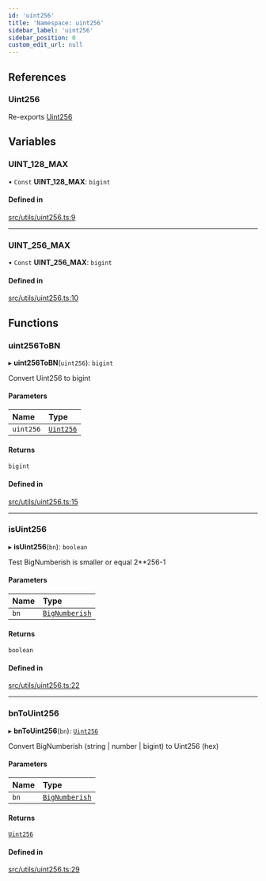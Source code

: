 ```yaml
---
id: 'uint256'
title: 'Namespace: uint256'
sidebar_label: 'uint256'
sidebar_position: 0
custom_edit_url: null
---
```


## References

### Uint256

Re-exports [Uint256](../interfaces/types.Uint256.md)

## Variables

### UINT_128_MAX

• `Const` **UINT_128_MAX**: `bigint`

#### Defined in

[src/utils/uint256.ts:9](https://github.com/0xs34n/starknet.js/blob/develop/src/utils/uint256.ts#L9)

---

### UINT_256_MAX

• `Const` **UINT_256_MAX**: `bigint`

#### Defined in

[src/utils/uint256.ts:10](https://github.com/0xs34n/starknet.js/blob/develop/src/utils/uint256.ts#L10)

## Functions

### uint256ToBN

▸ **uint256ToBN**(`uint256`): `bigint`

Convert Uint256 to bigint

#### Parameters

| Name      | Type                                        |
| :-------- | :------------------------------------------ |
| `uint256` | [`Uint256`](../interfaces/types.Uint256.md) |

#### Returns

`bigint`

#### Defined in

[src/utils/uint256.ts:15](https://github.com/0xs34n/starknet.js/blob/develop/src/utils/uint256.ts#L15)

---

### isUint256

▸ **isUint256**(`bn`): `boolean`

Test BigNumberish is smaller or equal 2\*\*256-1

#### Parameters

| Name | Type                                    |
| :--- | :-------------------------------------- |
| `bn` | [`BigNumberish`](types.md#bignumberish) |

#### Returns

`boolean`

#### Defined in

[src/utils/uint256.ts:22](https://github.com/0xs34n/starknet.js/blob/develop/src/utils/uint256.ts#L22)

---

### bnToUint256

▸ **bnToUint256**(`bn`): [`Uint256`](../interfaces/types.Uint256.md)

Convert BigNumberish (string | number | bigint) to Uint256 (hex)

#### Parameters

| Name | Type                                    |
| :--- | :-------------------------------------- |
| `bn` | [`BigNumberish`](types.md#bignumberish) |

#### Returns

[`Uint256`](../interfaces/types.Uint256.md)

#### Defined in

[src/utils/uint256.ts:29](https://github.com/0xs34n/starknet.js/blob/develop/src/utils/uint256.ts#L29)
